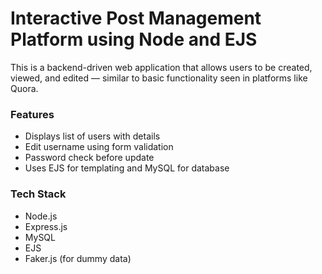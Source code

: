 # Interactive Post Management Platform using Node and EJS

This is a backend-driven web application that allows users to be created, viewed, and edited — similar to basic functionality seen in platforms like Quora.

### Features
- Displays list of users with details
- Edit username using form validation
- Password check before update
- Uses EJS for templating and MySQL for database

### Tech Stack
- Node.js
- Express.js
- MySQL
- EJS
- Faker.js (for dummy data)

